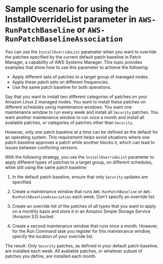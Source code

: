 # Sample scenario for using the InstallOverrideList parameter in `AWS-RunPatchBaseline` or `AWS-RunPatchBaselineAssociation`<a name="override-list-scenario"></a>

You can use the `InstallOverrideList` parameter when you want to override the patches specified by the current default patch baseline in Patch Manager, a capability of AWS Systems Manager\. This topic provides examples that show how to use this parameter to achieve the following:
+ Apply different sets of patches to a target group of managed nodes\.
+ Apply these patch sets on different frequencies\.
+ Use the same patch baseline for both operations\.

Say that you want to install two different categories of patches on your Amazon Linux 2 managed nodes\. You want to install these patches on different schedules using maintenance windows\. You want one maintenance window to run every week and install all `Security` patches\. You want another maintenance window to run once a month and install all available patches, or categories of patches other than `Security`\. 

However, only one patch baseline at a time can be defined as the default for an operating system\. This requirement helps avoid situations where one patch baseline approves a patch while another blocks it, which can lead to issues between conflicting versions\.

With the following strategy, you use the `InstallOverrideList` parameter to apply different types of patches to a target group, on different schedules, while still using the same patch baseline:

1. In the default patch baseline, ensure that only `Security` updates are specified\.

1. Create a maintenance window that runs `AWS-RunPatchBaseline` or `AWS-RunPatchBaselineAssociation` each week\. Don't specify an override list\.

1. Create an override list of the patches of all types that you want to apply on a monthly basis and store it in an Amazon Simple Storage Service \(Amazon S3\) bucket\. 

1. Create a second maintenance window that runs once a month\. However, for the Run Command task you register for this maintenance window, specify the location of your override list\.

The result: Only `Security` patches, as defined in your default patch baseline, are installed each week\. All available patches, or whatever subset of patches you define, are installed each month\.